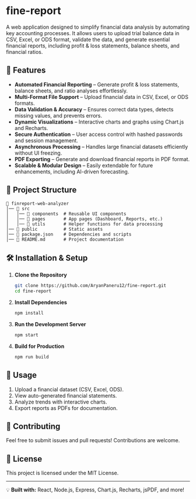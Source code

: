 # fine-report
A web application designed to simplify financial data analysis by automating key accounting processes. It allows users to upload trial balance data in CSV, Excel, or ODS format, validate the data, and generate essential financial reports, including profit &amp; loss statements, balance sheets, and financial ratios.

## 🚀 Features

- **Automated Financial Reporting** – Generate profit & loss statements, balance sheets, and ratio analyses effortlessly.
- **Multi-Format File Support** – Upload financial data in CSV, Excel, or ODS formats.
- **Data Validation & Accuracy** – Ensures correct data types, detects missing values, and prevents errors.
- **Dynamic Visualizations** – Interactive charts and graphs using Chart.js and Recharts.
- **Secure Authentication** – User access control with hashed passwords and session management.
- **Asynchronous Processing** – Handles large financial datasets efficiently without UI freezing.
- **PDF Exporting** – Generate and download financial reports in PDF format.
- **Scalable & Modular Design** – Easily extendable for future enhancements, including AI-driven forecasting.

## 📂 Project Structure
```
📁 finreport-web-analyzer
│── 📂 src
│   │── 📂 components  # Reusable UI components
│   │── 📂 pages       # App pages (Dashboard, Reports, etc.)
│   │── 📂 utils       # Helper functions for data processing
│── 📂 public          # Static assets
│── 📄 package.json    # Dependencies and scripts
│── 📄 README.md       # Project documentation
```

## 🛠️ Installation & Setup

1. **Clone the Repository**
   ```sh
   git clone https://github.com/AryanPaneru12/fine-report.git
   cd fine-report
   ```
2. **Install Dependencies**
   ```sh
   npm install
   ```
3. **Run the Development Server**
   ```sh
   npm start
   ```
4. **Build for Production**
   ```sh
   npm run build
   ```

## 📝 Usage
1. Upload a financial dataset (CSV, Excel, ODS).
2. View auto-generated financial statements.
3. Analyze trends with interactive charts.
4. Export reports as PDFs for documentation.

## 🤝 Contributing
Feel free to submit issues and pull requests! Contributions are welcome.

## 📜 License
This project is licensed under the MIT License.

---
💡 **Built with:** React, Node.js, Express, Chart.js, Recharts, jsPDF, and more!

